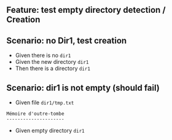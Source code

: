 
## Feature: test empty directory detection / Creation

## Scenario: no Dir1, test creation

- Given there is no `dir1`
- Given the new directory `dir1`
- Then there is a directory `dir1`

## Scenario: dir1 is not empty (should fail)

- Given file `dir1/tmp.txt`
```
Mémoire d'outre-tombe
---------------------
```
- Given empty directory `dir1`


